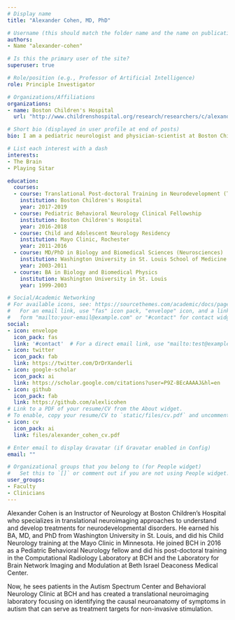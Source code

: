 ```yaml
---
# Display name
title: "Alexander Cohen, MD, PhD"

# Username (this should match the folder name and the name on publications)
authors:
- Name "alexander-cohen"

# Is this the primary user of the site?
superuser: true

# Role/position (e.g., Professor of Artificial Intelligence)
role: Principle Investigator

# Organizations/Affiliations
organizations:
- name: Boston Children's Hospital
  url: "http://www.childrenshospital.org/research/researchers/c/alexander-cohen"

# Short bio (displayed in user profile at end of posts)
bio: I am a pediatric neurologist and physician-scientist at Boston Children’s Hospital specializing in Autism Spectrum Disorder and Behavioral Neurology.

# List each interest with a dash
interests:
- The Brain
- Playing Sitar

education:
  courses:
  - course: Translational Post-doctoral Training in Neurodevelopment (T32) Fellowship
    institution: Boston Children's Hospital
    year: 2017-2019
  - course: Pediatric Behavioral Neurology Clinical Fellowship
    institution: Boston Children's Hospital
    year: 2016-2018
  - course: Child and Adolescent Neurology Residency
    institution: Mayo Clinic, Rochester
    year: 2011-2016
  - course: MD/PhD in Biology and Biomedical Sciences (Neurosciences)
    institution: Washington University in St. Louis School of Medicine
    year: 2003-2011
  - course: BA in Biology and Biomedical Physics
    institution: Washington University in St. Louis
    year: 1999-2003

# Social/Academic Networking
# For available icons, see: https://sourcethemes.com/academic/docs/page-builder/#icons
#   For an email link, use "fas" icon pack, "envelope" icon, and a link in the
#   form "mailto:your-email@example.com" or "#contact" for contact widget.
social:
- icon: envelope
  icon_pack: fas
  link: '#contact'  # For a direct email link, use "mailto:test@example.org".
- icon: twitter
  icon_pack: fab
  link: https://twitter.com/DrDrXanderli
- icon: google-scholar
  icon_pack: ai
  link: https://scholar.google.com/citations?user=P9Z-BEcAAAAJ&hl=en
- icon: github
  icon_pack: fab
  link: https://github.com/alexlicohen
# Link to a PDF of your resume/CV from the About widget.
# To enable, copy your resume/CV to `static/files/cv.pdf` and uncomment the lines below.
- icon: cv
  icon_pack: ai
  link: files/alexander_cohen_cv.pdf

# Enter email to display Gravatar (if Gravatar enabled in Config)
email: ""

# Organizational groups that you belong to (for People widget)
#   Set this to `[]` or comment out if you are not using People widget.
user_groups:
- Faculty
- Clinicians
---
```


Alexander Cohen is an Instructor of Neurology at Boston Children’s Hospital who specializes in translational neuroimaging approaches to understand and develop treatments for neurodevelopmental disorders. He earned his BA, MD, and PhD from Washington University in St. Louis, and did his Child Neurology training at the Mayo Clinic in Minnesota. He joined BCH in 2016 as a Pediatric Behavioral Neurology fellow and did his post-doctoral training in the Computational Radiology Laboratory at BCH and the Laboratory for Brain Network Imaging and Modulation at Beth Israel Deaconess Medical Center. 

Now, he sees patients in the Autism Spectrum Center and Behavioral Neurology Clinic at BCH and has created a translational neuroimaging laboratory focusing on identifying the causal neuroanatomy of symptoms in autism that can serve as treatment targets for non-invasive stimulation.
